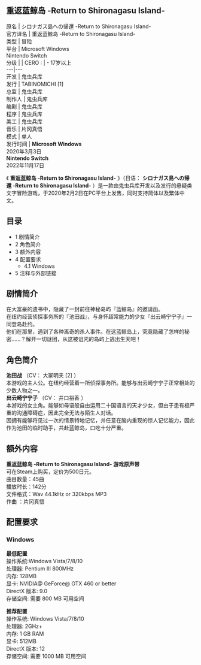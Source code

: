 重返蓝鲸岛 -Return to Shironagasu Island-  
---  
原名  |  シロナガス島への帰還 -Return to Shironagasu Island-   
官方译名  |  重返蓝鲸岛 -Return to Shironagasu Island-   
类型  |  冒险   
平台  |  Microsoft Windows   
Nintendo Switch  
分级  |  |  CERO  :  |  \- 17岁以上   
---|---  
开发  |  鬼虫兵库   
发行  |  TABINOMICHI  [1]   
总监  |  鬼虫兵库   
制作人  |  鬼虫兵库   
编剧  |  鬼虫兵库   
程序  |  鬼虫兵库   
美工  |  鬼虫兵库   
音乐  |  片冈真悟   
模式  |  单人   
发行时间  |  **Microsoft Windows**   
2020年3月3日  
**Nintendo Switch**  
2022年11月17日  
  
《 **重返蓝鲸岛 -Return to Shironagasu Island-** 》（日语：  **シロナガス島への帰還 -Return to
Shironagasu Island-**
）是一款由鬼虫兵库开发以及发行的悬疑类文字冒险游戏，于2020年2月2日在PC平台上发售，同时支持简体以及繁体中文。

##  目录

  * 1  剧情简介 
  * 2  角色简介 
  * 3  额外内容 
  * 4  配置要求 
    * 4.1  Windows 
  * 5  注释与外部链接 

##  剧情简介

在大富豪的遗书中，隐藏了一封前往神秘岛屿『蓝鲸岛』的邀请函。  
在纽约经营侦探事务所的『池田战』，与身怀超常能力的少女『出云崎宁宁子』一同登岛赴约。  
他们在那里，遇到了各种离奇的杀人事件。在这蓝鲸岛上，究竟隐藏了怎样的秘密……？解开一切谜团，从这被诅咒的岛屿上逃出生天吧！

##  角色简介

**池田战** （CV：  大冢明夫  [2]  ）  
本游戏的主人公。在纽约经营着一所侦探事务所。能够与出云崎宁宁子正常相处的少数人物之一。  
**出云崎宁宁子** （CV：  井口裕香  ）  
本游戏的女主角。能够如母语般自由运用二十国语言的天才少女，但由于患有极严重的沟通障碍症，因此完全无法与陌生人对话。  
因拥有能够将见过一次的情景特地记忆，并任意在脑内重现的惊人记忆能力，因此作为池田的临时助手，共赴蓝鲸岛，口吃十分严重。

##  额外内容

**重返蓝鲸岛 -Return to Shironagasu Island- 游戏原声带**  
可在Steam上购买，定价为500日元。  
曲目数量：45曲  
播放时长：142分  
文件格式：Wav 44.1kHz or 320kbps MP3  
作曲 ：片冈真悟

##  配置要求

###  Windows

**最低配置**  
操作系统:Windows Vista/7/8/10  
处理器: Pentium III 800MHz  
内存: 128MB  
显卡: NVIDIA@ GeForce@ GTX 460 or better  
DirectX 版本: 9.0  
存储空间: 需要 800 MB 可用空间

**推荐配置**  
操作系统: Windows Vista/7/8/10  
处理器: 2GHz+  
内存: 1 GB RAM  
显卡: 512MB  
DirectX 版本: 12  
存储空间: 需要 1000 MB 可用空间